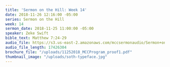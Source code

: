 ```yaml
---
title: 'Sermon on the Hill: Week 14'
date: 2018-11-26 12:16:00 -05:00
series: Sermon on the Hill
week: 14
sermon_date: 2018-11-25 11:00:00 -05:00
speaker: Zeke Swift
bible_text: Matthew 7:24-29
audio_file: https://s3.us-east-2.amazonaws.com/mccsermonaudio/Sermon+on+the+Hill_+Week+14.lite.mp3
audio_file_length: 17426304
brochure_file: "/uploads/11252018_MCCProgram_proof1.pdf"
thumbnail_image: "/uploads/soth-typeface.jpg"
---
```

